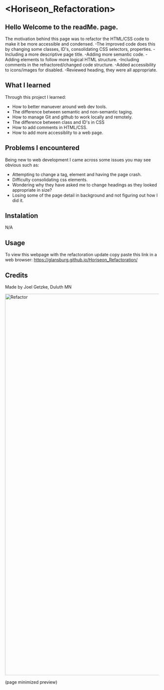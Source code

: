#  <Horiseon_Refactoration>

## Hello Welcome to the readMe. page.
The motivation behind this page was to refactor the HTML/CSS code to make it be more accessible and condensed. 
-The improved code does this by changing some classes, ID's, consolidating CSS selectors, properties. 
-Including a more descriptive page title. 
-Adding more semantic code. 
-Adding elements to follow more logical HTML structure.
-Including comments in the refractored/changed code structure.
-Added accessibility to icons/images for disabled.
-Reviewed heading, they were all appropriate.

## What I learned
Through this project I learned:
- How to better manuever around web dev tools.
- The difference between semantic and non-semantic taging.
- How to manage Git and github to work locally and remotely.
- The difference between class and ID's in CSS
- How to add comments in HTML/CSS.
- How to add more accessiblity to a web page.

## Problems I encountered
Being new to web development I came across some issues you may see obvious such as:
- Attempting to change a tag, element and having the page crash.
- Difficulty consolidating css elements.
- Wondering why they have asked me to change headings as they looked appropriate in size?
- Losing some of the page detail in background and not figuring out how I did it.

## Instalation
N/A

## Usage
To view this webpage with the refactoration update copy paste this link in a web browser: https://glansburg.github.io/Horiseon_Refactoration/ 

   
## Credits
Made by Joel Getzke, Duluth MN

<img width="1248" alt="Refactor" src="https://user-images.githubusercontent.com/117139285/236340714-ee3156cc-6c7f-45a5-9ec7-40abade59009.png">

(page minimized preview)


